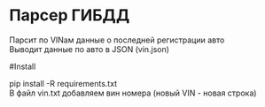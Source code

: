 # Парсер ГИБДД

Парсит по VINам данные о последней регистрации авто<br>
Выводит данные по авто в JSON (vin.json)


#Install

pip install -R requirements.txt <br>
В файл vin.txt добавляем вин номера (новый VIN - новая строка)
